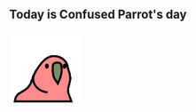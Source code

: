 <h2>Today is Confused Parrot's day</h2><img src="https://raw.githubusercontent.com/jmhobbs/cultofthepartyparrot.com/master/parrots/hd/confusedparrot.gif" />
